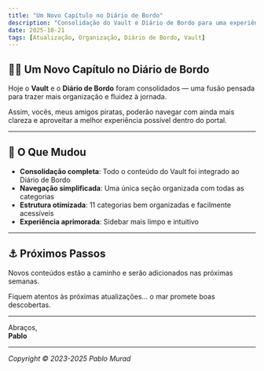 ```yaml
---
title: "Um Novo Capítulo no Diário de Bordo"
description: "Consolidação do Vault e Diário de Bordo para uma experiência mais organizada e fluida."
date: 2025-10-21
tags: [Atualização, Organização, Diário de Bordo, Vault]
---
```


## 🏴‍☠️ Um Novo Capítulo no Diário de Bordo

Hoje o **Vault** e o **Diário de Bordo** foram consolidados — uma fusão pensada para trazer mais organização e fluidez à jornada.

Assim, vocês, meus amigos piratas, poderão navegar com ainda mais clareza e aproveitar a melhor experiência possível dentro do portal.

---

## 🌊 O Que Mudou

- **Consolidação completa**: Todo o conteúdo do Vault foi integrado ao Diário de Bordo
- **Navegação simplificada**: Uma única seção organizada com todas as categorias
- **Estrutura otimizada**: 11 categorias bem organizadas e facilmente acessíveis
- **Experiência aprimorada**: Sidebar mais limpo e intuitivo

---

## ⚓ Próximos Passos

Novos conteúdos estão a caminho e serão adicionados nas próximas semanas.

Fiquem atentos às próximas atualizações... o mar promete boas descobertas.

---

Abraços,  
**Pablo**

---

*Copyright © 2023-2025 Pablo Murad*
